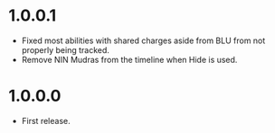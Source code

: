 # 1.0.0.1
- Fixed most abilities with shared charges aside from BLU from not properly being tracked.
- Remove NIN Mudras from the timeline when Hide is used.

# 1.0.0.0
- First release.